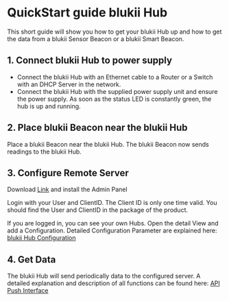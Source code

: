 # QuickStart guide blukii Hub

This short guide will show you how to get your blukii Hub up and how to get the data from a blukii Sensor Beacon or a blukii Smart Beacon.

## 1. Connect blukii Hub to power supply
- Connect the blukii Hub with an Ethernet cable to a Router or a Switch with an DHCP Server in the network. 
- Connect the blukii Hub with the supplied power supply unit and ensure the power supply. As soon as the status LED is constantly green, the hub is up and running. 

## 2. Place blukii Beacon near the blukii Hub
Place a blukii Beacon near the blukii Hub.
The blukii Beacon now sends readings to the blukii Hub.

## 3. Configure Remote Server

Download [Link](https://apps.blukii.com/hub/blukiiAdminPanel_Setup_1.0.0.exe) and install the Admin Panel 

Login with your User and ClientID. The Client ID is only one time valid. You should find the User and ClientID in the package of the product.

If you are logged in, you can see your own Hubs. Open the detail View and add a Configuration. Detailed Configuration Parameter are explained here: [blukii Hub Configuration](configuration_en.md) 

## 4. Get Data
The blukii Hub will send periodically data to the configured server. A detailed explanation and description of all functions can be found here: [API Push Interface](doku_api_en.md)